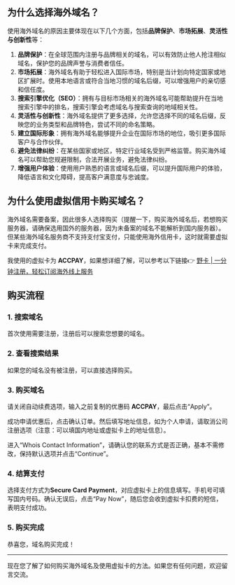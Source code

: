 ## 为什么选择海外域名？

使用海外域名的原因主要体现在以下几个方面，包括**品牌保护**、**市场拓展**、**灵活性与创新性**等：

1. **品牌保护**：在全球范围内注册与品牌相关的域名，可以有效防止他人抢注相似域名，保护您的品牌声誉与消费者信任。
2. **市场拓展**：海外域名有助于轻松进入国际市场，特别是当计划向特定国家或地区扩展时。使用本地语言或符合当地习惯的域名后缀，可以增强用户的亲切感和信任度。
3. **搜索引擎优化（SEO）**：拥有与目标市场相关的海外域名可能帮助提升在当地搜索引擎中的排名，搜索引擎会考虑域名与搜索查询的地域相关性。
4. **灵活性与创新性**：海外域名提供了更多选择，允许您选择不同的域名后缀，反映您的业务类型和品牌特色，尝试不同的命名策略。
5. **建立国际形象**：拥有海外域名能够提升企业在国际市场的地位，吸引更多国际客户与合作伙伴。
6. **避免法律纠纷**：在某些国家或地区，特定行业域名受到严格监管。购买海外域名可以帮助您规避限制，合法开展业务，避免法律纠纷。
7. **增强用户体验**：使用用户熟悉的语言或域名后缀，可以提升国际用户的体验，降低语言和文化障碍，提高客户满意度与忠诚度。

## 为什么使用虚拟信用卡购买域名？

海外域名需要备案，因此很多人选择购买（提醒一下，购买海外域名后，若想购买服务器，请确保选用国外的服务器，因为未备案的域名不能解析到国内服务器）。但某些海外域名服务商不支持支付宝支付，只能使用海外信用卡，这时就需要虚拟卡来完成支付。

我使用的虚拟卡为 **ACCPAY**，如果想详细了解，可以参考以下链接👉 [野卡 | 一分钟注册，轻松订阅海外线上服务](https://bit.ly/bewildcard)

## 购买流程

### 1. 搜索域名

首次使用需要注册，注册后可以搜索您想要的域名。

### 2. 查看搜索结果

如果您的域名没有被注册，可以直接选择购买。

### 3. 购买域名

请关闭自动续费选项，输入之前复制的优惠码 **ACCPAY**，最后点击“Apply”。

成功申请优惠后，点击确认订单。然后填写地址信息，如为个人申请，请取消公司注册选项（注意：可以填国内地址或虚拟卡上的地址信息）。

进入“Whois Contact Information”，请确认您的联系方式是否正确，基本不需修改，保持默认选项并点击“Continue”。

### 4. 结算支付

选择支付方式为**Secure Card Payment**，对应虚拟卡上的信息填写。手机号可填写国内号码。确认无误后，点击“Pay Now”，随后您会收到虚拟卡扣费的短信，表明支付成功。

### 5. 购买完成

恭喜您，域名购买完成！

---

现在您了解了如何购买海外域名及使用虚拟卡的方法。如果您有任何问题，欢迎留言交流。